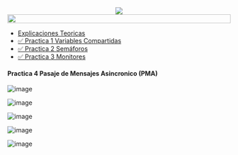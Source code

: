 

<div align="center"> 

<img src="https://readme-typing-svg.demolab.com?font=Fira+Code&size=30&duration=1200&pause=1000&color=F78E23&center=true&width=435&lines=Programación Concurrente"/>

</div>


<img src= 'https://i.gifer.com/origin/8c/8cd3f1898255c045143e1da97fbabf10_w200.gif' height="20" width="100%">



- [Explicaciones Teoricas](https://youtube.com/playlist?list=PLH8A0IjFldaGLATsgRdmPBtiNcp5KmAHo)
- [✅ Practica 1 Variables Compartidas](https://fabian-martinez-rincon.github.io/Programacion-Concurrente/Documentos/Practica1.html)
- [✅ Practica 2 Semáforos](https://fabian-martinez-rincon.github.io/Programacion-Concurrente/Documentos/Practica2.html)
- [✅ Practica 3 Monitores](https://fabian-martinez-rincon.github.io/Programacion-Concurrente/Documentos/Practica3.html)

#### Practica 4 Pasaje de Mensajes Asincronico (PMA)

![image](https://github.com/Fabian-Martinez-Rincon/Fabian-Martinez-Rincon/assets/55964635/79d4a6a1-2da8-4575-b7b8-7372393c68e0)



![image](https://github.com/Fabian-Martinez-Rincon/Fabian-Martinez-Rincon/assets/55964635/980762e9-0f58-42e1-bf11-03bf2bfffbea)


![image](https://github.com/Fabian-Martinez-Rincon/Fabian-Martinez-Rincon/assets/55964635/d2c0f1b2-ed53-4006-a840-6f9832c47102)

![image](https://github.com/Fabian-Martinez-Rincon/Fabian-Martinez-Rincon/assets/55964635/c652f033-140d-4089-b978-9dd435494cdd)

![image](https://github.com/Fabian-Martinez-Rincon/Fabian-Martinez-Rincon/assets/55964635/956cf904-ec12-4e4f-8051-d8efbf8fc5fe)